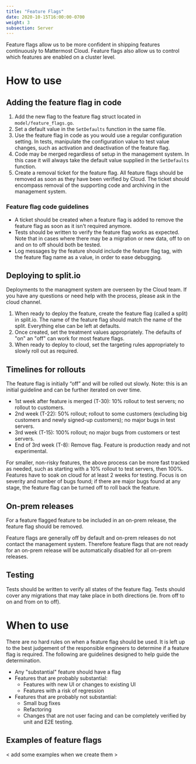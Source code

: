 ```yaml
---
title: "Feature Flags"
date: 2020-10-15T16:00:00-0700
weight: 3
subsection: Server
---
```



Feature flags allow us to be more confident in shipping features continuously to Mattermost Cloud. Feature flags also allow us to control which features are enabled on a cluster level.

# How to use

## Adding the feature flag in code

1. Add the new flag to the feature flag struct located in `model/feature_flags.go`.
2. Set a default value in the `SetDefaults` function in the same file.
3. Use the feature flag in code as you would use a regular configuration setting. In tests, manipulate the configuration value to test value changes, such as activation and deactivation of the feature flag.
4. Code may be merged regardless of setup in the management system. In this case it will always take the default value supplied in the `SetDefaults` function.
5. Create a removal ticket for the feature flag. All feature flags should be removed as soon as they have been verified by Cloud. The ticket should encompass removal of the supporting code and archiving in the management system.

### Feature flag code guidelines

- A ticket should be created when a feature flag is added to remove the feature flag as soon as it isn't required anymore.
- Tests should be written to verify the feature flag works as expected. Note that in cases where there may be a migration or new data, off to on and on to off should both be tested.
- Log messages by the feature should include the feature flag tag, with the feature flag name as a value, in order to ease debugging.


## Deploying to split.io

Deployments to the managment system are overseen by the Cloud team. If you have any questions or need help with the process, please ask in the cloud channel.

1. When ready to deploy the feature, create the feature flag (called a split) in split.io. The name of the feature flag should match the name of the split. Everything else can be left at defaults.
2. Once created, set the treatment values appropriately. The defaults of "on" an "off" can work for most feature flags.
3. When ready to deploy to cloud, set the targeting rules appropriately to slowly roll out as required. 

## Timelines for rollouts

The feature flag is initially “off” and will be rolled out slowly. Note: this is an initial guideline and can be further iterated on over time.

 - 1st week after feature is merged (T-30): 10% rollout to test servers; no rollout to customers.
 - 2nd week (T-22): 50% rollout; rollout to some customers (excluding big customers and newly signed-up customers); no major bugs in test servers.
 - 3rd week (T-15): 100% rollout; no major bugs from customers or test servers. 
 - End of 3rd week (T-8): Remove flag. Feature is production ready and not experimental.

For smaller, non-risky features, the above process can be more fast tracked as needed, such as starting with a 10% rollout to test servers, then 100%.
Features have to soak on cloud for at least 2 weeks for testing. Focus is on severity and number of bugs found; if there are major bugs found at any stage, the feature flag can be turned off to roll back the feature.

## On-prem releases

For a feature flagged feature to be included in an on-prem release, the feature flag should be removed. 

Feature flags are generally off by default and on-prem releases do not contact the management system. Therefore feature flags that are not ready for an on-prem release will be automatically disabled for all on-prem releases. 

## Testing

Tests should be written to verify all states of the feature flag. Tests should cover any migrations that may take place in both directions (ie. from off to on and from on to off). 

# When to use

There are no hard rules on when a feature flag should be used. It is left up to the best judgement of the responsible engineers to determine if a feature flag is required. The following are guidelines designed to help guide the determination.

- Any "substantial" feature should have a flag
- Features that are probably substantial:
    - Features with new UI or changes to existing UI
    - Features with a risk of regression
- Features that are probably not substantial:
    - Small bug fixes
    - Refactoring
    - Changes that are not user facing and can be completely verified by unit and E2E testing.

## Examples of feature flags

< add some examples when we create them >
